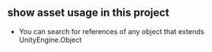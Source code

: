 ## show asset usage in this project
* You can search for references of any object that extends UnityEngine.Object
